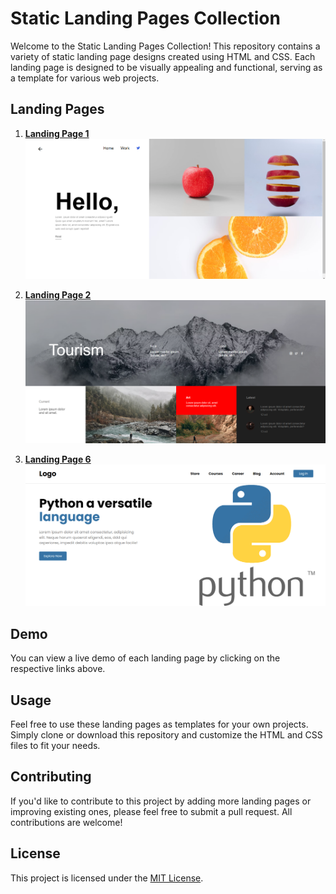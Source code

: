 # Static Landing Pages Collection

Welcome to the Static Landing Pages Collection! This repository contains a variety of static landing page designs created using HTML and CSS. Each landing page is designed to be visually appealing and functional, serving as a template for various web projects.

## Landing Pages

1. **[Landing Page 1]([text](https://raj-venom.github.io/Landing-Pages-websites/Landding%20Page%2001/))** 
   ![Landing Page 1](Demo\page01.png)

2. **[Landing Page 2](https://raj-venom.github.io/Landing-Pages-websites/Landding%20Page%2002/)** 
   ![Landing Page 2](Demo\page02.png)

3. **[Landing Page 6](https://raj-venom.github.io/Landing-Pages-websites/Landing%20Page%2006/)** 
   ![Landing Page 6](Demo\page06.png)

## Demo

You can view a live demo of each landing page by clicking on the respective links above.

## Usage

Feel free to use these landing pages as templates for your own projects. Simply clone or download this repository and customize the HTML and CSS files to fit your needs.

## Contributing

If you'd like to contribute to this project by adding more landing pages or improving existing ones, please feel free to submit a pull request. All contributions are welcome!

## License

This project is licensed under the [MIT License](LICENSE).

